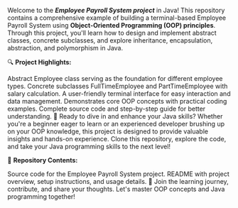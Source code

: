 Welcome to the ***Employee Payroll System project*** in Java! This repository contains a comprehensive example of building a terminal-based Employee Payroll System using **Object-Oriented Programming (OOP) principles**. Through this project, you'll learn how to design and implement abstract classes, concrete subclasses, and explore inheritance, encapsulation, abstraction, and polymorphism in Java.

🔍 **Project Highlights:**

Abstract Employee class serving as the foundation for different employee types.
Concrete subclasses FullTimeEmployee and PartTimeEmployee with salary calculation.
A user-friendly terminal interface for easy interaction and data management.
Demonstrates core OOP concepts with practical coding examples.
Complete source code and step-by-step guide for better understanding.
🚀 Ready to dive in and enhance your Java skills? Whether you're a beginner eager to learn or an experienced developer brushing up on your OOP knowledge, this project is designed to provide valuable insights and hands-on experience. Clone this repository, explore the code, and take your Java programming skills to the next level!

📁 **Repository Contents:**

Source code for the Employee Payroll System project.
README with project overview, setup instructions, and usage details.
🌟 Join the learning journey, contribute, and share your thoughts. Let's master OOP concepts and Java programming together!

